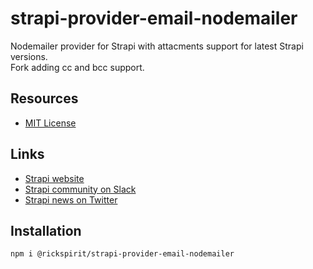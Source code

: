 # strapi-provider-email-nodemailer

Nodemailer provider for Strapi with attacments support for latest Strapi versions.   
Fork adding cc and bcc support.

## Resources

- [MIT License](LICENSE.md)

## Links

- [Strapi website](http://strapi.io/)
- [Strapi community on Slack](http://slack.strapi.io)
- [Strapi news on Twitter](https://twitter.com/strapijs)

## Installation

```bash
npm i @rickspirit/strapi-provider-email-nodemailer
```
